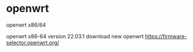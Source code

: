# openwrt
openwrt x86/64
 
 openwrt x86-64 version 22.03.1
 download new openwrt https://firmware-selector.openwrt.org/
